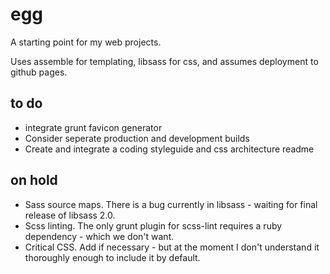# egg
A starting point for my web projects.

Uses assemble for templating, libsass for css, and assumes deployment to github pages.

## to do

- integrate grunt favicon generator
- Consider seperate production and development builds
- Create and integrate a coding styleguide and css architecture readme

## on hold

- Sass source maps. There is a bug currently in libsass - waiting for final release of libsass 2.0.
- Scss linting. The only grunt plugin for scss-lint requires a ruby dependency - which we don't want.
- Critical CSS. Add if necessary - but at the moment I don't understand it thoroughly enough to include it by default.